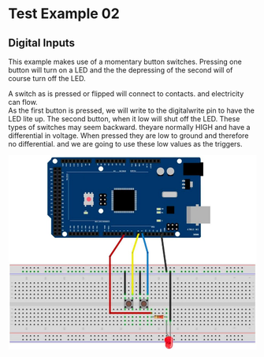 # Test Example 02
## Digital Inputs

This example makes use of a momentary button switches.  Pressing one button will turn on a LED and the the depressing of the second will of course turn off the LED.

A switch as is pressed or flipped will connect to contacts. and electricity can flow.  
As the first button is pressed,  we will write to the digitalwrite pin to have the LED lite up.
The second button,  when it low will shut off the LED.
These types of switches may seem backward.  theyare normally HIGH and have a differential in voltage.  When pressed they are low to ground and therefore no differential. and we are going to use these low values as the triggers.


![Wiring Diagram](https://github.com/AGHG46087/ardex/blob/master/T02_Digital_Inputs/T02_Wiring.jpg "Wiring Diagram")

